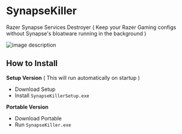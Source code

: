 # SynapseKiller
Razer Synapse Services Destroyer ( Keep your Razer Gaming configs without Synapse's bloatware running in the background )

![image description](https://i.ibb.co/L5v5kPq/Razer-SServices.png)

## How to Install
**Setup Version** ( This will run automatically on startup )
* Download Setup
* Install `SynapseKillerSetup.exe`

**Portable Version**
* Download Portable
* Run `SynapseKiller.exe`

